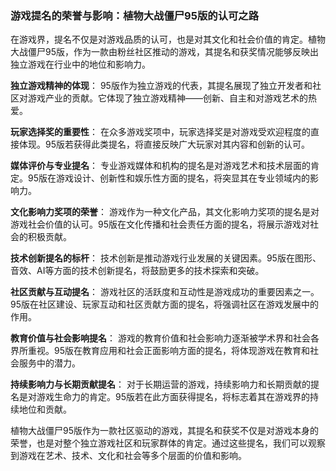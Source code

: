 ### 游戏提名的荣誉与影响：植物大战僵尸95版的认可之路

在游戏界，提名不仅是对游戏品质的认可，也是对其文化和社会价值的肯定。植物大战僵尸95版，作为一款由粉丝社区推动的游戏，其提名和获奖情况能够反映出独立游戏在行业中的地位和影响力。

**独立游戏精神的体现**：
95版作为独立游戏的代表，其提名展现了独立开发者和社区对游戏产业的贡献。它体现了独立游戏精神——创新、自主和对游戏艺术的热爱。

**玩家选择奖的重要性**：
在众多游戏奖项中，玩家选择奖是对游戏受欢迎程度的直接体现。95版若获得此类提名，将直接反映广大玩家对其内容和创新的认可。

**媒体评价与专业提名**：
专业游戏媒体和机构的提名是对游戏艺术和技术层面的肯定。95版在游戏设计、创新性和娱乐性方面的提名，将突显其在专业领域内的影响力。

**文化影响力奖项的荣誉**：
游戏作为一种文化产品，其文化影响力奖项的提名是对游戏社会价值的认可。95版在文化传播和社会责任方面的提名，将展示游戏对社会的积极贡献。

**技术创新提名的标杆**：
技术创新是推动游戏行业发展的关键因素。95版在图形、音效、AI等方面的技术创新提名，将鼓励更多的技术探索和突破。

**社区贡献与互动提名**：
游戏社区的活跃度和互动性是游戏成功的重要因素之一。95版在社区建设、玩家互动和社区贡献方面的提名，将强调社区在游戏发展中的作用。

**教育价值与社会影响提名**：
游戏的教育价值和社会影响力逐渐被学术界和社会各界所重视。95版在教育应用和社会正面影响方面的提名，将体现游戏在教育和社会服务中的潜力。

**持续影响力与长期贡献提名**：
对于长期运营的游戏，持续影响力和长期贡献的提名是对游戏生命力的肯定。95版若在此方面获得提名，将标志着其在游戏界的持续地位和贡献。

植物大战僵尸95版作为一款社区驱动的游戏，其提名和获奖不仅是对游戏本身的荣誉，也是对整个独立游戏社区和玩家群体的肯定。通过这些提名，我们可以观察到游戏在艺术、技术、文化和社会等多个层面的价值和影响。